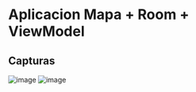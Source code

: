 # Aplicacion Mapa + Room + ViewModel



## Capturas
![image](https://github.com/user-attachments/assets/9c6125d1-7a39-4e5f-8148-7776b1f0faca)
![image](https://github.com/user-attachments/assets/7a3f0feb-61f7-4ac1-ade4-c1f2345874cb)

